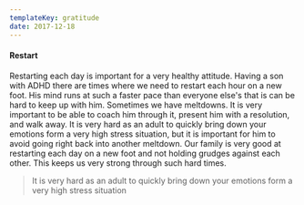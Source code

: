 ```yaml
---
templateKey: gratitude
date: 2017-12-18
---
```


#### Restart

Restarting each day is important for a very healthy attitude. Having a son with ADHD there are times where we need to restart each hour on a new foot. His mind runs at such a faster pace than everyone else's that is can be hard to keep up with him. Sometimes we have meltdowns. It is very important to be able to coach him through it, present him with a resolution, and walk away. It is very hard as an adult to quickly bring down your emotions form a very high stress situation, but it is important for him to avoid going right back into another meltdown. Our family is very good at restarting each day on a new foot and not holding grudges against each other. This keeps us very strong through such hard times.

> It is very hard as an adult to quickly bring down your emotions form a very high stress situation
